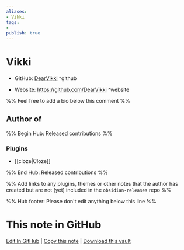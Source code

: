 ```yaml
---
aliases:
- Vikki
tags:
- 
publish: true
---
```


# Vikki

- GitHub: [DearVikki](https://github.com/DearVikki/) ^github
<!-- - Discord: `@` ^discord-->
- Website: <https://github.com/DearVikki> ^website
<!-- - [[Publish sites|Publish site]]: <https://> ^publish-->

%% Feel free to add a bio below this comment %%


## Author of

%% Begin Hub: Released contributions %%
### Plugins
- [[cloze|Cloze]]

%% End Hub: Released contributions %%

%% Add links to any plugins, themes or other notes that the author has created but are not (yet) included in the `obsidian-releases` repo %%

<!--
### Unlisted plugins
-->

<!--
### Others
-->

<!--
## Sponsor this author
-->

<!-- - [[GitHub sponsors]]: [Sponsor @DearVikki on GitHub Sponsors](https://github.com/sponsors/DearVikki) ^github-sponsor-->
<!-- - [[Buy me a coffee]]: <https://> ^buy-me-a-coffee-->
<!-- - [[PayPal]]: <https://> ^paypal-->
<!-- - [[Patreon]]: <https://> ^patreon-->

<!--
## Follow this author
-->

<!-- - [[YouTube Channels|On YouTube]]: <https://> ^youtube-->
<!-- - Twitter: <https://> ^twitter-->
<!-- - ... -->

%% Hub footer: Please don't edit anything below this line %%

# This note in GitHub

<span class="git-footer">[Edit In GitHub](https://github.dev/obsidian-community/obsidian-hub/blob/main/01%20-%20Community/People/DearVikki.md "git-hub-edit-note") | [Copy this note](https://raw.githubusercontent.com/obsidian-community/obsidian-hub/main/01%20-%20Community/People/DearVikki.md "git-hub-copy-note") | [Download this vault](https://github.com/obsidian-community/obsidian-hub/archive/refs/heads/main.zip "git-hub-download-vault") </span>
